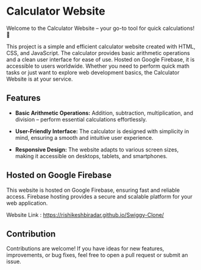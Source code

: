 # Calculator Website

Welcome to the Calculator Website – your go-to tool for quick calculations! 🧮

This project is a simple and efficient calculator website created with HTML, CSS, and JavaScript. The calculator provides basic arithmetic operations and a clean user interface for ease of use. Hosted on Google Firebase, it is accessible to users worldwide. Whether you need to perform quick math tasks or just want to explore web development basics, the Calculator Website is at your service.

## Features

- **Basic Arithmetic Operations:** Addition, subtraction, multiplication, and division – perform essential calculations effortlessly.

- **User-Friendly Interface:** The calculator is designed with simplicity in mind, ensuring a smooth and intuitive user experience.

- **Responsive Design:** The website adapts to various screen sizes, making it accessible on desktops, tablets, and smartphones.


## Hosted on Google Firebase

This website is hosted on Google Firebase, ensuring fast and reliable access. Firebase hosting provides a secure and scalable platform for your web application.

Website Link : https://rishikeshbiradar.github.io/Swiggy-Clone/

## Contribution

Contributions are welcome! If you have ideas for new features, improvements, or bug fixes, feel free to open a pull request or submit an issue.
